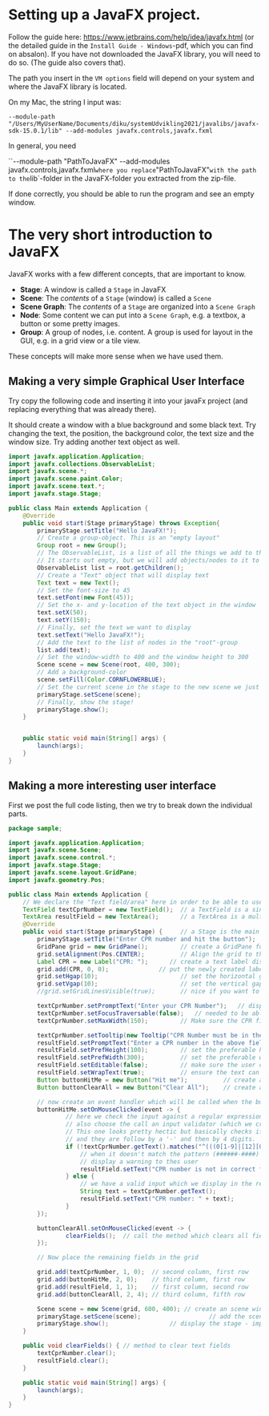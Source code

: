 # Setting up a JavaFX project.


Follow the guide here: https://www.jetbrains.com/help/idea/javafx.html (or the detailed guide in the `Install Guide - Windows`-pdf, which you can find on absalon).
If you have not downloaded the JavaFX library, you will need to do so. (The guide also covers that).

The path you insert in the `VM options` field will depend on your system and where the JavaFX library is located.

On my Mac, the string I input was:

`--module-path "/Users/MyUserName/Documents/diku/systemUdvikling2021/javalibs/javafx-sdk-15.0.1/lib" --add-modules javafx.controls,javafx.fxml`

In general, you need

``--module-path "PathToJavaFX" --add-modules javafx.controls,javafx.fxml`
where you replace `"PathToJavaFX"` with the path to the `lib`-folder in the JavaFX-folder you extracted from the zip-file.


If done correctly, you should be able to run the program and see an empty window.


# The very short introduction to JavaFX

JavaFX works with a few different concepts, that are important to know.

- **Stage**: A window is called a `Stage` in JavaFX
- **Scene**: The *contents* of a `Stage` (window) is called a `Scene`
- **Scene Graph**: The *contents* of a `Stage` are organized into a `Scene Graph`
- **Node**: Some content we can put into a `Scene Graph`, e.g. a textbox, a button or some pretty images.
- **Group**: A group of nodes, i.e. content. A group is used for layout in the GUI, e.g. in a grid view or a tile view.

These concepts will make more sense when we have used them.

## Making a very simple Graphical User Interface

Try copy the following code and inserting it into your javaFx project (and replacing everything that was already there).

It should create a window with a blue background and some black text.
Try changing the text, the position, the background color, the text size and the window size.
Try adding another text object as well.

```java
import javafx.application.Application;
import javafx.collections.ObservableList;
import javafx.scene.*;
import javafx.scene.paint.Color;
import javafx.scene.text.*;
import javafx.stage.Stage;

public class Main extends Application {
    @Override
    public void start(Stage primaryStage) throws Exception{
        primaryStage.setTitle("Hello JavaFX!");
        // Create a group-object. This is an "empty layout"
        Group root = new Group();
        // The ObservableList, is a list of all the things we add to the group.
        // It starts out empty, but we will add objects/nodes to it to display them in our window
        ObservableList list = root.getChildren();
        // Create a "Text" object that will display text
        Text text = new Text();
        // Set the font-size to 45
        text.setFont(new Font(45));
        // Set the x- and y-location of the text object in the window
        text.setX(50);
        text.setY(150);
        // Finally, set the text we want to display
        text.setText("Hello JavaFX!");
        // Add the text to the list of nodes in the "root"-group
        list.add(text);
        // Set the window-width to 400 and the window height to 300
        Scene scene = new Scene(root, 400, 300);
        // Add a background-color
        scene.setFill(Color.CORNFLOWERBLUE);
        // Set the current scene in the stage to the new scene we just created, only containing our root-object.
        primaryStage.setScene(scene);
        // Finally, show the stage!
        primaryStage.show();
    }


    public static void main(String[] args) {
        launch(args);
    }
}
```




## Making a more interesting user interface

First we post the full code listing, then we try to break down the individual parts.

``` java
package sample;

import javafx.application.Application;
import javafx.scene.Scene;
import javafx.scene.control.*;
import javafx.stage.Stage;
import javafx.scene.layout.GridPane;
import javafx.geometry.Pos;

public class Main extends Application {
    // We declare the "Text field/area" here in order to be able to use them in the clearFields method;
    TextField textCprNumber = new TextField();  // a TextField is a single lined field
    TextArea resultField = new TextArea();      // a TextArea is a multiline text field - more advanced than TextField
    @Override
    public void start(Stage primaryStage) {     // a Stage is the main window for a JavaFX application
        primaryStage.setTitle("Enter CPR number and hit the button");   // set the title shown int th title bar
        GridPane grid = new GridPane();         // create a GridPane for a nice even flexible screen layout
        grid.setAlignment(Pos.CENTER);          // Align the grid to the center of the application window
        Label CPR = new Label("CPR: ");      // create a text label displaying "CPR"
        grid.add(CPR, 0, 0);              // put the newly created label in the top left corner of the grid (0,0)
        grid.setHgap(10);                       // set the horizontal gap between the fields to 10 pixels
        grid.setVgap(10);                       // set the vertical gap between the fields to 10 pixels
        //grid.setGridLinesVisible(true);       // nice if you want to check the grid layout

        textCprNumber.setPromptText("Enter your CPR Number");   // display some useful text to the user
        textCprNumber.setFocusTraversable(false);   // needed to be able to display the initial PromptText
        textCprNumber.setMaxWidth(150);         // Make sure the CPR field doesn't get too wide

        textCprNumber.setTooltip(new Tooltip("CPR Number must be in the format ######-####")); // mouseover tooltip
        resultField.setPromptText("Enter a CPR number in the above field and click on 'Hit me'. This field will then show if the format of the CPR number can be validated");
        resultField.setPrefHeight(100);         // set the preferable height of the result field
        resultField.setPrefWidth(300);          // set the preferable width of the result field
        resultField.setEditable(false);         // make sure the user can't edit the result field
        resultField.setWrapText(true);          // ensure the text can be wrapped in the result field
        Button buttonHitMe = new Button("Hit me");          // create a clickable button
        Button buttonClearAll = new Button("Clear All");    // create another clickable button

        // now create an event handler which will be called when the button is clicked
        buttonHitMe.setOnMouseClicked(event -> {
                // here we check the input against a regular expression - we could
                // also choose the call an input validator (which we created in Week 2)
                // This one looks pretty hectic but basically checks if the first 6 numbers forms a valid date
                // and they are follow by a '-' and then by 4 digits.
                if (!textCprNumber.getText().matches("^(((0[1-9]|[12][0-9]|30)(0[13-9]|1[012])|31(0[13578]|1[02])|(0[1-9]|1[0-9]|2[0-8])02)[0-9]{2}|2902((([2468][048]|[02468][48])|[13579][26])|([13579][26]|[02468][048]|0[0-9]|1[0-6])00))-\\d{4}")) {
                    // when it doesn't match the pattern (######-####)
                    // display a warning to thes user
                    resultField.setText("CPR number is not in correct format");
                } else {
                    // we have a valid input which we display in the result field
                    String text = textCprNumber.getText();
                    resultField.setText("CPR number: " + text);
                }
        });

        buttonClearAll.setOnMouseClicked(event -> {
                clearFields();  // call the method which clears all fields (see below)
        });

        // Now place the remaining fields in the grid

        grid.add(textCprNumber, 1, 0);  // second column, first row
        grid.add(buttonHitMe, 2, 0);    // third column, first row
        grid.add(resultField, 1, 1);    // first column, second row
        grid.add(buttonClearAll, 2, 4); // third column, fifth row

        Scene scene = new Scene(grid, 600, 400); // create an scene window 600 x 400 pixels
        primaryStage.setScene(scene);                   // add the scene to the stage / application window
        primaryStage.show();                 // display the stage - important! otherwise nothing happens :-)
    }

    public void clearFields() { // method to clear text fields
        textCprNumber.clear();
        resultField.clear();
    }

    public static void main(String[] args) {
        launch(args);
    }
}
```
